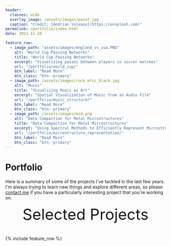 ```yaml
---
header:
  classes: wide
  overlay_image: /assets/images/paint.jpg
  caption: "Credit: [Andrian Valeanu](https://unsplash.com)"
permalink: /portfolio/index.html
date: 2021-11-20

feature_row:
  - image_path: "assets/images/england_vs_usa.PNG"
    alt: "World Cup Passing Networks"
    title: "World Cup Passing Networks"
    excerpt: "Visualizing passes between players in soccer matches"
    url: "/portfolio/world_cup/"
    btn_label: "Read More"
    btn_class: "btn--primary"
  - image_path: /assets/images/rock_mfcc_black.jpg
    alt: "Music"
    title: "Visualizing Music as Art"
    excerpt: "Spatial Visualization of Music from an Audio File"
    url: "/portfolio/music_structure/"
    btn_label: "Read More"
    btn_class: "btn--primary"
  - image_path: /assets/images/msd.png
    alt: "Data Compaction for Metal Microstructures"
    title: "Data Compaction for Metal Microstructures"
    excerpt: "Using Spectral Methods to Efficiently Represent Microstructure Data"
    url: "/portfolio/microstructure_representation/"
    btn_label: "Read More"
    btn_class: "btn--primary"
---
```


# Portfolio

Here is a summary of some of the projects I've tackled in the last few years. I'm always trying to learn new things and explore different areas, so please [contact me][1] if you have a particularly interesting project that you're working on.

<div style="margin-bottom:1cm" align="center"><font size="32">Selected Projects</font></div>

{% include feature_row %}

[1]: mailto:nicholas.landry@colorado.edu
